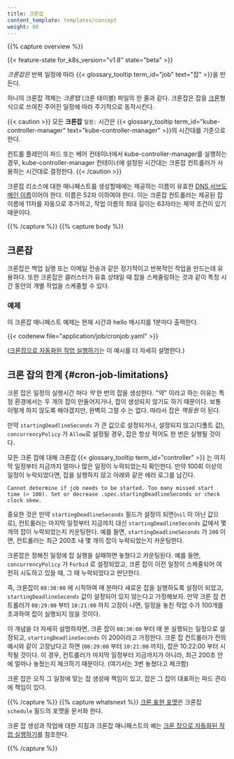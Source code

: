 ```yaml
---
title: 크론잡
content_template: templates/concept
weight: 80
---
```


{{% capture overview %}}

{{< feature-state for_k8s_version="v1.8" state="beta" >}}

_크론잡은_ 반복 일정에 따라 {{< glossary_tooltip term_id="job" text="잡" >}}을 만든다.

하나의 크론잡 객체는 _크론탭_ (크론 테이블) 파일의 한 줄과 같다. 크론잡은 잡을 [크론](https://en.wikipedia.org/wiki/Cron)형식으로 쓰여진 주어진 일정에 따라 주기적으로 동작시킨다.


{{< caution >}}
모든 **크론잡** `일정:` 시간은
{{< glossary_tooltip term_id="kube-controller-manager" text="kube-controller-manager" >}}의 시간대를 기준으로 한다.

컨트롤 플레인이 파드 또는 베어 컨테이너에서 kube-controller-manager를 실행하는 경우,
kube-controller-manager 컨테이너에 설정된 시간대는 크론잡 컨트롤러가 사용하는 시간대로 결정한다.
{{< /caution >}}

크론잡 리소스에 대한 매니페스트를 생성할때에는 제공하는 이름이
유효한 [DNS 서브도메인 이름](/ko/docs/concepts/overview/working-with-objects/names/#dns-서브도메인-이름들)이어야 한다.
이름은 52자 이하여야 한다. 이는 크론잡 컨트롤러는 제공된 잡 이름에
11자를 자동으로 추가하고, 작업 이름의 최대 길이는
63자라는 제약 조건이 있기 때문이다.


{{% /capture %}}
{{% capture body %}}

## 크론잡

크론잡은 백업 실행 또는 이메일 전송과 같은 정기적이고 반복적인
작업을 만드는데 유용하다. 또한 크론잡은 클러스터가 유휴 상태일 때 잡을
스케줄링하는 것과 같이 특정 시간 동안의 개별 작업을 스케줄할 수 있다.

### 예제

이 크론잡 매니페스트 예제는 현재 시간과 hello 메시지를 1분마다 출력한다.

{{< codenew file="application/job/cronjob.yaml" >}}

([크론잡으로 자동화된 작업 실행하기](/docs/tasks/job/automated-tasks-with-cron-jobs/)는
이 예시를 더 자세히 설명한다.)

## 크론 잡의 한계 {#cron-job-limitations}

크론 잡은 일정의 실행시간 마다 _약_ 한 번의 잡을 생성한다. "약" 이라고 하는 이유는
특정 환경에서는 두 개의 잡이 만들어지거나, 잡이 생성되지 않기도 하기 때문이다. 보통 이렇게 하지
않도록 해야겠지만, 완벽히 그럴 수 는 없다. 따라서 잡은 _멱등원_ 이 된다.

만약 `startingDeadlineSeconds` 가 큰 값으로 설정되거나, 설정되지 않고(디폴트 값),
`concurrencyPolicy` 가 `Allow`로 설정될 경우, 잡은 항상 적어도 한 번은 
실행될 것이다.

모든 크론 잡에 대해 크론잡 {{< glossary_tooltip term_id="controller" >}} 는 마지막 일정부터 지금까지 얼마나 많은 일정이 누락되었는지 확인한다. 만약 100회 이상의 일정이 누락되었다면, 잡을 실행하지 않고 아래와 같은 에러 로그를 남긴다.

````
Cannot determine if job needs to be started. Too many missed start time (> 100). Set or decrease .spec.startingDeadlineSeconds or check clock skew.
````

중요한 것은 만약 `startingDeadlineSeconds` 필드가 설정이 되면(`nil` 이 아닌 값으로), 컨트롤러는 마지막 일정부터 지금까지 대신 `startingDeadlineSeconds` 값에서 몇 개의 잡이 누락되었는지 카운팅한다. 예를 들면, `startingDeadlineSeconds` 가 `200` 이면, 컨트롤러는 최근 200초 내 몇 개의 잡이 누락되었는지 카운팅한다.

크론잡은 정해진 일정에 잡 실행을 실패하면 놓쳤다고 카운팅된다. 예를 들면, `concurrencyPolicy` 가 `Forbid` 로 설정되었고, 크론 잡이 이전 일정이 스케줄되어 여전히 시도하고 있을 때, 그 때 누락되었다고 판단한다.

즉, 크론잡이 `08:30:00` 에 시작하여 매 분마다 새로운 잡을 실행하도록 설정이 되었고,
`startingDeadlineSeconds` 값이 설정되어 있지 않는다고 가정해보자. 만약 크론 잡 컨트롤러가
`08:29:00` 부터 `10:21:00` 까지 고장이 나면, 일정을 놓친 작업 수가 100개를 초과하여 잡이 실행되지 않을 것이다.

이 개념을 더 자세히 설명하자면, 크론 잡이 `08:30:00` 부터 매 분 실행되는 일정으로 설정되고,
`startingDeadlineSeconds` 이 200이라고 가정한다. 크론 잡 컨트롤러가
전의 예시와 같이 고장났다고 하면 (`08:29:00` 부터 `10:21:00` 까지),  잡은 10:22:00 부터 시작될 것이다. 이 경우, 컨트롤러가 마지막 일정부터 지금까지가 아니라, 최근 200초 안에 얼마나 놓쳤는지 체크하기 때문이다. (여기서는 3번 놓쳤다고 체크함)

크론 잡은 오직 그 일정에 맞는 잡 생성에 책임이 있고,
잡은 그 잡이 대표하는 파드 관리에 책임이 있다.

{{% /capture %}}
{{% capture whatsnext %}}
[크론 표현 포맷](https://pkg.go.dev/github.com/robfig/cron?tab=doc#hdr-CRON_Expression_Format)은
크론잡 `schedule` 필드의 포맷을 문서화 한다.

크론 잡 생성과 작업에 대한 지침과 크론잡 매니페스트의
예는 [크론 잡으로 자동화된 작업 실행하기](/docs/tasks/job/automated-tasks-with-cron-jobs/)를 참조한다.

{{% /capture %}}
